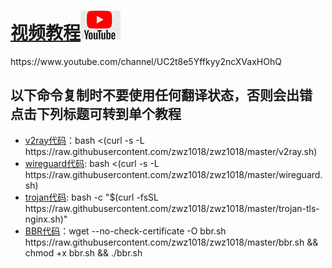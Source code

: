 <h1 color:red ><a href="https://www.youtube.com/channel/UC2t8e5Yffkyy2ncXVaxHOhQ">视频教程<img src="tu/youtube.jpg"></a></h1>
  https://www.youtube.com/channel/UC2t8e5Yffkyy2ncXVaxHOhQ

<h2>以下命令复制时不要使用任何翻译状态，否则会出错 点击下列标题可转到单个教程</h2>
  
<ul>
						<li><a href="https://www.youtube.com/watch?v=tU3sJ7vt0l0">v2ray代码</a>：bash <(curl -s -L https://raw.githubusercontent.com/zwz1018/zwz1018/master/v2ray.sh)</li>
						<li><a href="https://www.youtube.com/watch?v=ST_1PSpJNuA&t=376s">wireguard代码</a>: bash <(curl -s -L https://raw.githubusercontent.com/zwz1018/zwz1018/master/wireguard.sh)</li>
						<li><a href="https://www.youtube.com/watch?v=n9mSZhvtxoA&t=181s">trojan代码</a>: bash -c "$(curl -fsSL https://raw.githubusercontent.com/zwz1018/zwz1018/master/trojan-tls-nginx.sh)"</li>
						<li><a href="https://www.youtube.com/watch?v=tU3sJ7vt0l0&t=13s">BBR代码</a>：wget --no-check-certificate -O bbr.sh https://raw.githubusercontent.com/zwz1018/zwz1018/master/bbr.sh && chmod +x bbr.sh && ./bbr.sh</li>
					</ul>




